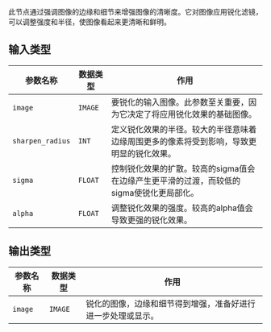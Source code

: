 此节点通过强调图像的边缘和细节来增强图像的清晰度。它对图像应用锐化滤镜，可以调整强度和半径，使图像看起来更清晰和鲜明。

## 输入类型

| 参数名称 | 数据类型 | 作用 |
| --- | --- | --- |
| `image` | `IMAGE` | 要锐化的输入图像。此参数至关重要，因为它决定了将应用锐化效果的基础图像。 |
| `sharpen_radius` | `INT` | 定义锐化效果的半径。较大的半径意味着边缘周围更多的像素将受到影响，导致更明显的锐化效果。 |
| `sigma` | `FLOAT` | 控制锐化效果的扩散。较高的sigma值会在边缘产生更平滑的过渡，而较低的sigma使锐化更局部化。 |
| `alpha` | `FLOAT` | 调整锐化效果的强度。较高的alpha值会导致更强的锐化效果。 |

## 输出类型

| 参数名称 | 数据类型 | 作用 |
| --- | --- | --- |
| `image` | `IMAGE` | 锐化的图像，边缘和细节得到增强，准备好进行进一步处理或显示。 |
